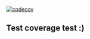 [![codecov](https://codecov.io/gh/EgorKorol/test-coverage/branch/main/graph/badge.svg?token=SOURYVWICV)](https://codecov.io/gh/EgorKorol/test-coverage)

## Test coverage test :)
